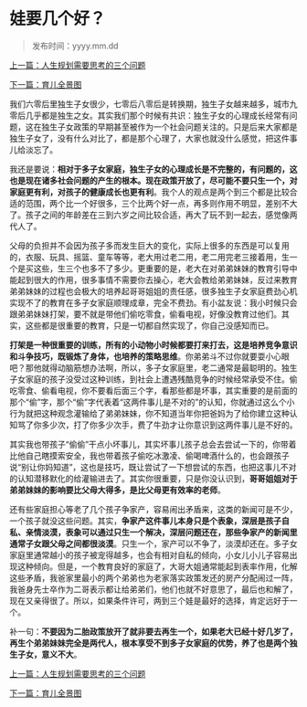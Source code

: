 # 娃要几个好？

> 发布时间：yyyy.mm.dd 

[上一篇：⼈⽣规划需要思考的三个问题](/work/article57)

[下一篇：育儿全景图](/education/article2)

我们六零后里独生子女很少，七零后八零后是转换期，独生子女越来越多，城市九零后几乎都是独生之女。其实我们那个时候有共识：独生子女的心理成长经常有问题，这在独生子女政策的早期甚至被作为一个社会问题关注的。只是后来大家都是独生子女了，没有什么对比了，都是那个心理了，大家也就没什么感觉，把这件事儿给淡忘了。



我还是要说：**相对于多子女家庭，独生子女的心理成长是不完整的，有问题的，这也是现在诸多社会问题的产生的根本。现在政策开放了，尽可能不要只生一个，对家庭更有利，对孩子的健康成长也更有利**。我个人的观点是两个到三个都是比较合适的范围，两个比一个好很多，三个比两个好一点，再多则作用不明显，差别不大了。孩子之间的年龄差在三到六岁之间比较合适，再大了玩不到一起去，感觉像两代人了。



父母的负担并不会因为孩子多而发生巨大的变化，实际上很多的东西是可以复用的，衣服、玩具、摇篮、童车等等，老大用过老二用，老二用完老三接着用，生一个是买这些，生三个也多不了多少。更重要的是，老大在对弟弟妹妹的教育引导中能起到很大的作用，很多事情不需要你去操心，老大会教给弟弟妹妹，反过来教育弟弟妹妹的过程也会极大的培养起哥哥姐姐的责任感，很多独生子女家庭费劲心机实现不了的教育在多子女家庭顺理成章，完全不费劲。有小盆友说：我小时候只会跟弟弟妹妹打架，要不就是带他们偷吃零食，偷看电视，好像没教育过他们。其实，这些都是很重要的教育，只是一切都自然实现了，你自己没感知而已。



**打架是一种很重要的训练，所有的小动物小时候都要打来打去，这是培养竞争意识和斗争技巧，既锻炼了身体，也培养的策略思维**。你弟弟斗不过你就要耍小心眼吧？那他就得动脑筋想办法啊，所以，多子女家庭里，老二通常是最聪明的。独生子女家庭的孩子没受过这种训练，到社会上遭遇残酷竞争的时候经常承受不住。偷吃零食、偷看电视，你不要看后面三个字，看那些都是坏事，其实重要的是前面的那个“偷”字，那个“偷”字代表着“这两件事儿是不对的”的认知，你就通过这么个小行为就把这种观念灌输给了弟弟妹妹，你不知道当年你把爸妈为了给你建立这种认知骂了你多少次，打了你多少次手，费了牛劲才让你意识到这两件事儿是不好的。



其实我也带孩子“偷偷”干点小坏事儿，其实坏事儿孩子总会去尝试一下的，你带着比他自己瞎摸索安全，我也带着孩子偷吃冰激凌、偷喝啤酒什么的，也会跟孩子说“别让你妈知道”，这也是技巧，既让尝试了一下想尝试的东西，也把这事儿不对的认知潜移默化的给灌输进去了。其实你很重要，只是你没认识到，**哥哥姐姐对于弟弟妹妹的影响要比父母大得多，是比父母更有效率的老师**。



还有些家庭担心等老了几个孩子争家产，容易闹出矛盾来，这类的新闻可是不少，一个孩子就没这些问题。其实，**争家产这件事儿本身只是个表象，深层是孩子自私、亲情淡漠，表象可以通过只生一个解决，深层问题还在，那些争家产的新闻里通常子女跟父母之间都很淡漠**。只生一个，家产可以不争了，淡漠却还在。多子女家庭里通常越小的孩子被宠得越多，也会有相对自私的倾向，小女儿小儿子容易出现这种倾向。但是，一个教育良好的家庭了，大哥大姐通常能起到表率作用，化解这些矛盾，我爸家里最小的两个弟弟也为老家落实政策发还的房产分配闹过一阵，我爸身先士卒作为二哥表示都让给弟弟们，他们也就不好意思了，最后也和解了，现在又亲得很了。所以，如果条件许可，两到三个娃是最好的选择，肯定远好于一个。



补一句：**不要因为二胎政策放开了就非要去再生一个，如果老大已经十好几岁了，再生个弟弟妹妹完全是两代人，根本享受不到多子女家庭的优势，养了也是两个独生子女，意义不大**。



[上一篇：⼈⽣规划需要思考的三个问题](/work/article57)

[下一篇：育儿全景图](/education/article2)
